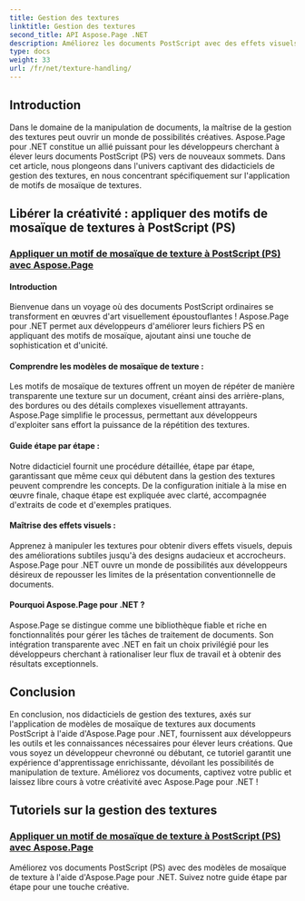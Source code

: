 ```yaml
---
title: Gestion des textures
linktitle: Gestion des textures
second_title: API Aspose.Page .NET
description: Améliorez les documents PostScript avec des effets visuels époustouflants ! Apprenez à appliquer des modèles de mosaïque de textures à l'aide d'Aspose.Page pour .NET avec notre guide étape par étape.
type: docs
weight: 33
url: /fr/net/texture-handling/
---
```

## Introduction

Dans le domaine de la manipulation de documents, la maîtrise de la gestion des textures peut ouvrir un monde de possibilités créatives. Aspose.Page pour .NET constitue un allié puissant pour les développeurs cherchant à élever leurs documents PostScript (PS) vers de nouveaux sommets. Dans cet article, nous plongeons dans l'univers captivant des didacticiels de gestion des textures, en nous concentrant spécifiquement sur l'application de motifs de mosaïque de textures.

## Libérer la créativité : appliquer des motifs de mosaïque de textures à PostScript (PS)

### [Appliquer un motif de mosaïque de texture à PostScript (PS) avec Aspose.Page](./apply-texture-tiling-pattern-to-postscript-ps/)

#### Introduction
Bienvenue dans un voyage où des documents PostScript ordinaires se transforment en œuvres d'art visuellement époustouflantes ! Aspose.Page pour .NET permet aux développeurs d'améliorer leurs fichiers PS en appliquant des motifs de mosaïque, ajoutant ainsi une touche de sophistication et d'unicité.

#### Comprendre les modèles de mosaïque de texture :
Les motifs de mosaïque de textures offrent un moyen de répéter de manière transparente une texture sur un document, créant ainsi des arrière-plans, des bordures ou des détails complexes visuellement attrayants. Aspose.Page simplifie le processus, permettant aux développeurs d'exploiter sans effort la puissance de la répétition des textures.

#### Guide étape par étape :
Notre didacticiel fournit une procédure détaillée, étape par étape, garantissant que même ceux qui débutent dans la gestion des textures peuvent comprendre les concepts. De la configuration initiale à la mise en œuvre finale, chaque étape est expliquée avec clarté, accompagnée d'extraits de code et d'exemples pratiques.

#### Maîtrise des effets visuels :
Apprenez à manipuler les textures pour obtenir divers effets visuels, depuis des améliorations subtiles jusqu'à des designs audacieux et accrocheurs. Aspose.Page pour .NET ouvre un monde de possibilités aux développeurs désireux de repousser les limites de la présentation conventionnelle de documents.

#### Pourquoi Aspose.Page pour .NET ?
Aspose.Page se distingue comme une bibliothèque fiable et riche en fonctionnalités pour gérer les tâches de traitement de documents. Son intégration transparente avec .NET en fait un choix privilégié pour les développeurs cherchant à rationaliser leur flux de travail et à obtenir des résultats exceptionnels.

## Conclusion

En conclusion, nos didacticiels de gestion des textures, axés sur l'application de modèles de mosaïque de textures aux documents PostScript à l'aide d'Aspose.Page pour .NET, fournissent aux développeurs les outils et les connaissances nécessaires pour élever leurs créations. Que vous soyez un développeur chevronné ou débutant, ce tutoriel garantit une expérience d'apprentissage enrichissante, dévoilant les possibilités de manipulation de texture. Améliorez vos documents, captivez votre public et laissez libre cours à votre créativité avec Aspose.Page pour .NET !
## Tutoriels sur la gestion des textures
### [Appliquer un motif de mosaïque de texture à PostScript (PS) avec Aspose.Page](./apply-texture-tiling-pattern-to-postscript-ps/)
Améliorez vos documents PostScript (PS) avec des modèles de mosaïque de texture à l'aide d'Aspose.Page pour .NET. Suivez notre guide étape par étape pour une touche créative.